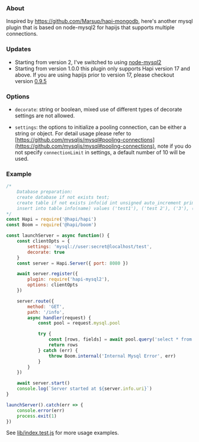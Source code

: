 ### About
Inspired by https://github.com/Marsup/hapi-mongodb, here's another mysql plugin that is based on node-mysql2 for hapijs that supports multiple connections. 

### Updates
- Starting from version 2, I've switched to using [node-mysql2](https://github.com/sidorares/node-mysql2)
- Starting from version 1.0.0 this plugin only supports Hapi version 17 and above. If you are using hapijs prior to version 17, please checkout version [0.9.5](https://github.com/midnightcodr/hapi-mysql2/tree/0.9.5)


### Options

- `decorate`: string or boolean, mixed use of different types of decorate settings are not allowed.

- `settings`: the options to initialize a pooling connection, can be either a string or object. For detail usage please refer to [https://github.com/mysqljs/mysql#pooling-connections](https://github.com/mysqljs/mysql#pooling-connections), note if you do not specify `connectionLimit` in settings, a default number of 10 will be used.

### Example

```javascript
/*
    Database preparation:
    create database if not exists test;
    create table if not exists info(id int unsigned auto_increment primary key, name varchar(50));
    insert into table info(name) values ('test1'), ('test 2'), ('3'), ('something else');
*/
const Hapi = require('@hapi/hapi')
const Boom = require('@hapi/boom')

const launchServer = async function() {
    const clientOpts = {
        settings: 'mysql://user:secret@localhost/test',
        decorate: true
    }
    const server = Hapi.Server({ port: 8080 })

    await server.register({
        plugin: require('hapi-mysql2'),
        options: clientOpts
    })

    server.route({
        method: 'GET',
        path: '/info',
        async handler(request) {
            const pool = request.mysql.pool

            try {
                const [rows, fields] = await pool.query('select * from test.info limit 10;')
                return rows
            } catch (err) {
                throw Boom.internal('Internal Mysql Error', err)
            }
        }
    })

    await server.start()
    console.log(`Server started at ${server.info.uri}`)
}

launchServer().catch(err => {
    console.error(err)
    process.exit(1)
})

```

See [lib/index.test.js](lib/index.test.js) for more usage examples.
